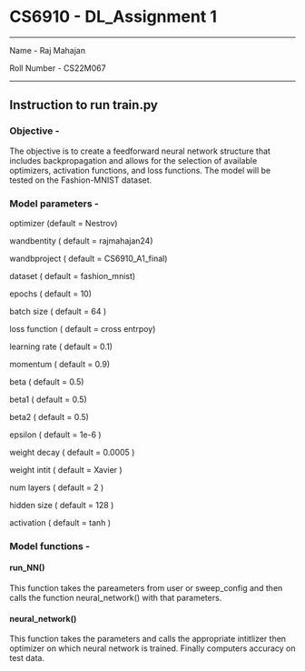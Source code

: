 # CS6910 - DL_Assignment 1
***
Name -  Raj Mahajan 


Roll Number -  CS22M067
***

## Instruction to run train.py

### Objective -

The objective is to create a feedforward neural network structure that includes backpropagation and allows for the selection of available optimizers, activation functions, and loss functions. The model will be tested on the Fashion-MNIST dataset.


### Model parameters - 

optimizer (default = Nestrov)

wandbentity ( default = rajmahajan24)

wandbproject ( default = CS6910_A1_final)

dataset ( default = fashion_mnist)

epochs ( default = 10)

batch size ( default = 64 )

loss function ( default = cross entrpoy)

learning rate ( default = 0.1)

momentum ( default = 0.9)

beta ( default = 0.5)

beta1 ( default = 0.5)

beta2 ( default = 0.5)

epsilon ( default = 1e-6 )

weight decay ( default = 0.0005 )

weight intit ( default = Xavier )

num layers ( default = 2 )

hidden size ( default = 128 )

activation ( default = tanh )


### Model functions -

#### run_NN()
This function takes the pareameters from user or sweep_config and then calls the function neural_network() with that parameters.

#### neural_network()
This function takes the parameters and calls the appropriate intitlizer then optimizer on which neural network is trained. Finally computers accuracy on test data. 
